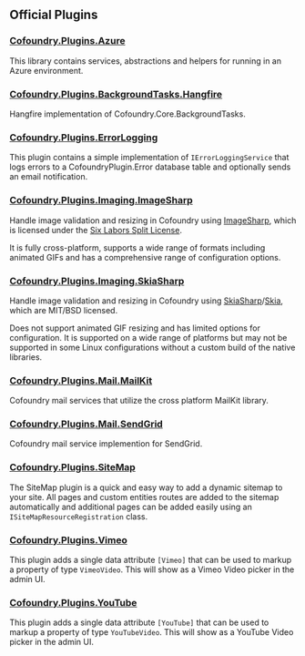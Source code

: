 ## Official Plugins

### [Cofoundry.Plugins.Azure](https://github.com/cofoundry-cms/Cofoundry.Plugins.Azure)

This library contains services, abstractions and helpers for running in an Azure environment.

### [Cofoundry.Plugins.BackgroundTasks.Hangfire](https://github.com/cofoundry-cms/Cofoundry.Plugins.BackgroundTasks.Hangfire)

Hangfire implementation of Cofoundry.Core.BackgroundTasks. 

### [Cofoundry.Plugins.ErrorLogging](https://github.com/cofoundry-cms/Cofoundry.Plugins.ErrorLogging)

This plugin contains a simple implementation of `IErrorLoggingService` that logs errors to a CofoundryPlugin.Error database table and optionally sends an email notification.

###  [Cofoundry.Plugins.Imaging.ImageSharp](https://github.com/cofoundry-cms/Cofoundry.Plugins.Imaging.ImageSharp)

Handle image validation and resizing in Cofoundry using [ImageSharp](https://github.com/SixLabors/ImageSharp), which is licensed under the [Six Labors Split License](https://github.com/SixLabors/ImageSharp/blob/main/LICENSE).

It is fully cross-platform, supports a wide range of formats including animated GIFs and has a comprehensive range of configuration options.

###  [Cofoundry.Plugins.Imaging.SkiaSharp](https://github.com/cofoundry-cms/Cofoundry.Plugins.Imaging.SkiaSharp)

Handle image validation and resizing in Cofoundry using [SkiaSharp](https://github.com/mono/SkiaSharp)/[Skia](https://skia.org/), which are MIT/BSD licensed. 

Does not support animated GIF resizing and has limited options for configuration. It is supported on a wide range of platforms but may not be supported in some Linux configurations without a custom build of the native libraries.

### [Cofoundry.Plugins.Mail.MailKit](https://github.com/cofoundry-cms/Cofoundry.Plugins.Mail.MailKit)

Cofoundry mail services that utilize the cross platform MailKit library. 

### [Cofoundry.Plugins.Mail.SendGrid](https://github.com/cofoundry-cms/Cofoundry.Plugins.Mail.SendGrid)

Cofoundry mail service implemention for SendGrid.

### [Cofoundry.Plugins.SiteMap](https://github.com/cofoundry-cms/Cofoundry.Plugins.SiteMap)

The SiteMap plugin is a quick and easy way to add a dynamic sitemap to your site. All pages and custom entities routes are added to the sitemap automatically and additional pages can be added easily using an `ISiteMapResourceRegistration` class.

### [Cofoundry.Plugins.Vimeo](https://github.com/cofoundry-cms/Cofoundry.Plugins.Vimeo)

This plugin adds a single data attribute `[Vimeo]` that can be used to markup a property of type `VimeoVideo`. This will show as a Vimeo Video picker in the admin UI.

### [Cofoundry.Plugins.YouTube](https://github.com/cofoundry-cms/Cofoundry.Plugins.YouTube)

This plugin adds a single data attribute `[YouTube]` that can be used to markup a property of type `YouTubeVideo`. This will show as a YouTube Video picker in the admin UI.
